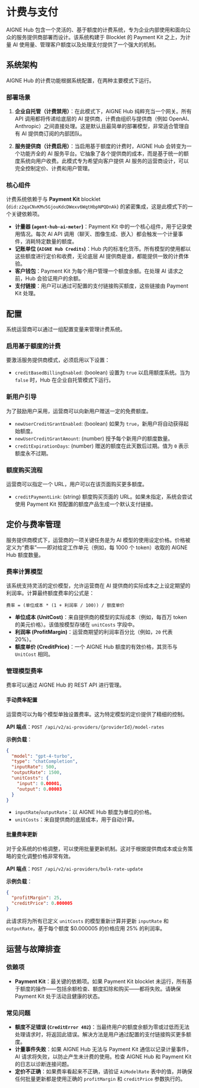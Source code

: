 # 计费与支付

AIGNE Hub 包含一个灵活的、基于额度的计费系统，专为企业内部使用和面向公众的服务提供商部署而设计。该系统构建于 Blocklet 的 Payment Kit 之上，为计量 AI 使用量、管理客户额度以及处理支付提供了一个强大的机制。

## 系统架构

AIGNE Hub 的计费功能根据系统配置，在两种主要模式下运行。

### 部署场景

1.  **企业自托管（计费禁用）**：在此模式下，AIGNE Hub 纯粹充当一个网关。所有 API 调用都将传递给底层的 AI 提供商，计费由组织与提供商（例如 OpenAI、Anthropic）之间直接处理。这是默认且最简单的部署模型，非常适合管理自有 AI 提供商订阅的内部团队。

2.  **服务提供商（计费启用）**：当启用基于额度的计费时，AIGNE Hub 会转变为一个功能齐全的 AI 服务平台。它抽象了各个提供商的成本，而是基于统一的额度系统向用户收费。此模式专为希望向客户提供 AI 服务的运营商设计，可以完全控制定价、计费和用户管理。

### 核心组件

计费系统依赖于与 **Payment Kit** blocklet (`did:z2qaCNvKMv5GjouKdcDWexv6WqtHbpNPQDnAk`) 的紧密集成，这是此模式下的一个关键依赖项。

-   **计量器 (`agent-hub-ai-meter`)**：Payment Kit 中的一个核心组件，用于记录使用情况。每次 AI API 调用（聊天、图像生成、嵌入）都会触发一个计量事件，消耗特定数量的额度。
-   **记账单位 (`AIGNE Hub Credits`)**：Hub 内的标准化货币。所有模型的使用都以这些额度进行定价和收费，无论底层 AI 提供商是谁，都能提供一致的计费体验。
-   **客户钱包**：Payment Kit 为每个用户管理一个额度余额。在处理 AI 请求之前，Hub 会验证用户的余额。
-   **支付链接**：用户可以通过可配置的支付链接购买额度，这些链接由 Payment Kit 处理。

## 配置

系统运营商可以通过一组配置变量来管理计费系统。

### 启用基于额度的计费

要激活服务提供商模式，必须启用以下设置：

-   `creditBasedBillingEnabled`: (boolean) 设置为 `true` 以启用额度系统。当为 `false` 时，Hub 在企业自托管模式下运行。

### 新用户引导

为了鼓励用户采用，运营商可以向新用户赠送一定的免费额度。

-   `newUserCreditGrantEnabled`: (boolean) 如果为 `true`，新用户将自动获得起始额度。
-   `newUserCreditGrantAmount`: (number) 授予每个新用户的额度数量。
-   `creditExpirationDays`: (number) 赠送的额度在此天数后过期。值为 `0` 表示额度永不过期。

### 额度购买流程

运营商可以指定一个 URL，用户可以在该页面购买更多额度。

-   `creditPaymentLink`: (string) 额度购买页面的 URL。如果未指定，系统会尝试使用 Payment Kit 预配置的额度产品生成一个默认支付链接。

## 定价与费率管理

服务提供商模式下，运营商的一项关键任务是为 AI 模型的使用设定价格。价格被定义为“费率”——即对给定工作单元（例如，每 1000 个 token）收取的 AIGNE Hub 额度数量。

### 费率计算模型

该系统支持灵活的定价模型，允许运营商在 AI 提供商的实际成本之上设定期望的利润率。计算最终额度费率的公式是：

```
费率 = (单位成本 * (1 + 利润率 / 100)) / 额度单价
```

-   **单位成本 (UnitCost)**：来自提供商的模型的实际成本（例如，每百万 token 的美元价格）。该值按模型存储在 `unitCosts` 字段中。
-   **利润率 (ProfitMargin)**：运营商期望的利润率百分比（例如，`20` 代表 20%）。
-   **额度单价 (CreditPrice)**：一个 AIGNE Hub 额度的有效价格，其货币与 `UnitCost` 相同。

### 管理模型费率

费率可以通过 AIGNE Hub 的 REST API 进行管理。

#### 手动费率配置

运营商可以为每个模型单独设置费率。这为特定模型的定价提供了精细的控制。

**API 端点**：`POST /api/v2/ai-providers/{providerId}/model-rates`

**示例负载**：

```json
{
  "model": "gpt-4-turbo",
  "type": "chatCompletion",
  "inputRate": 500,
  "outputRate": 1500,
  "unitCosts": {
    "input": 0.00001,
    "output": 0.00003
  }
}
```

-   `inputRate`/`outputRate`：以 AIGNE Hub 额度为单位的价格。
-   `unitCosts`：来自提供商的底层成本，用于自动计算。

#### 批量费率更新

对于全系统的价格调整，可以使用批量更新机制。这对于根据提供商成本或业务策略的变化调整价格非常有效。

**API 端点**：`POST /api/v2/ai-providers/bulk-rate-update`

**示例负载**：

```json
{
  "profitMargin": 25,
  "creditPrice": 0.000005
}
```

此请求将为所有已定义 `unitCosts` 的模型重新计算并更新 `inputRate` 和 `outputRate`，基于每个额度 $0.000005 的价格应用 25% 的利润率。

## 运营与故障排查

### 依赖项

-   **Payment Kit**：最关键的依赖项。如果 Payment Kit blocklet 未运行，所有基于额度的操作——包括余额检查、额度扣除和购买——都将失败。请确保 Payment Kit 处于活动且健康的状态。

### 常见问题

-   **额度不足错误 (`CreditError 402`)**：当最终用户的额度余额为零或过低而无法处理请求时，将返回此错误。解决方法是用户通过配置的支付链接购买更多额度。
-   **计量事件失败**：如果 AIGNE Hub 无法与 Payment Kit 通信以记录计量事件，AI 请求将失败，以防止产生未计费的使用。检查 AIGNE Hub 和 Payment Kit 的日志以诊断连接问题。
-   **定价不正确**：如果费率看起来不正确，请验证 `AiModelRate` 表中的值，并确保任何批量更新都是使用正确的 `profitMargin` 和 `creditPrice` 参数执行的。